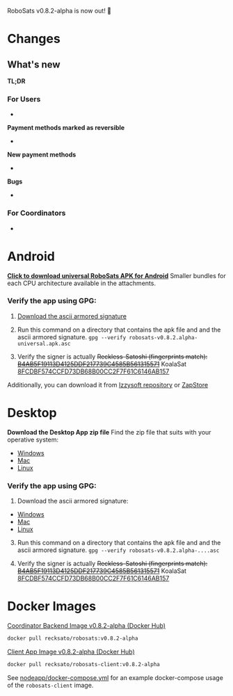 RoboSats v0.8.2-alpha is now out! :rocket:

# Changes
## What's new

**TL;DR**

### For Users
-

**Payment methods marked as reversible**

-

**New payment methods**

-

**Bugs**

-

### For Coordinators
-

# Android

**[Click to download universal RoboSats APK for Android](https://github.com/RoboSats/robosats/releases/download/v0.8.2-alpha/robosats-v0.8.2.alpha-universal.short_sha.apk)**
Smaller bundles for each CPU architecture available in the attachments.

### Verify the app using GPG:

1. [Download the ascii armored signature](https://github.com/Reckless-Satoshi/robosats/releases/download/v0.8.2-alpha/robosats-v0.8.2.alpha-universal.short_sha.apk.asc)

2. Run this command on a directory that contains the apk file and and the ascii armored signature.
`gpg --verify robosats-v0.8.2.alpha-universal.apk.asc`

3. Verify the signer is actually ~~Reckless-Satoshi (fingerprints match): [B4AB5F19113D4125DDF217739C4585B561315571](https://keys.openpgp.org/vks/v1/by-fingerprint/B4AB5F19113D4125DDF217739C4585B561315571)~~ KoalaSat [8FCDBF574CCFD73DB68B00CC2F7F61C6146AB157](https://keys.openpgp.org/vks/v1/by-fingerprint/8FCDBF574CCFD73DB68B00CC2F7F61C6146AB157)

Additionally, you can download it from [Izzysoft repository](https://apt.izzysoft.de/fdroid/) or [ZapStore](https://zapstore.dev/)

# Desktop

**Download the Desktop App zip file**
Find the zip file that suits with your operative system:

- [Windows](https://github.com/RoboSats/robosats/releases/download/v0.8.2-alpha/robosats-desktop-v0.8.2.alpha-win32-ia32.short_sha.zip)
- [Mac](https://github.com/RoboSats/robosats/releases/download/v0.8.2-alpha/robosats-desktop-v0.8.2.alpha-mac-darwin-x64.short_sha.zip)
- [Linux](https://github.com/RoboSats/robosats/releases/download/v0.8.2-alpha/robosats-desktop-v0.8.2.alpha-linux-x64.short_sha.zip)

### Verify the app using GPG:

1. Download the ascii armored signature:

- [Windows](https://github.com/RoboSats/robosats/releases/download/v0.8.2-alpha/robosats-desktop-v0.8.2.alpha-win32-ia32.short_sha.zip.asc)
- [Mac](https://github.com/RoboSats/robosats/releases/download/v0.8.2-alpha/robosats-desktop-v0.8.2.alpha-mac-darwin-x64.short_sha.zip.asc)
- [Linux](https://github.com/RoboSats/robosats/releases/download/v0.8.2-alpha/robosats-desktop-v0.8.2.alpha-linux-x64.short_sha.zip.asc)

3. Run this command on a directory that contains the apk file and and the ascii armored signature.
`gpg --verify robosats-v0.8.2.alpha-....asc`

4. Verify the signer is actually ~~Reckless-Satoshi (fingerprints match): [B4AB5F19113D4125DDF217739C4585B561315571](https://keys.openpgp.org/vks/v1/by-fingerprint/B4AB5F19113D4125DDF217739C4585B561315571)~~ KoalaSat [8FCDBF574CCFD73DB68B00CC2F7F61C6146AB157](https://keys.openpgp.org/vks/v1/by-fingerprint/8FCDBF574CCFD73DB68B00CC2F7F61C6146AB157)

# Docker Images

[Coordinator Backend Image v0.8.2-alpha (Docker Hub)](https://hub.docker.com/r/recksato/robosats/tags?page=1&name=v0.8.2-alpha)


```bash
docker pull recksato/robosats:v0.8.2-alpha
```

[Client App Image v0.8.2-alpha (Docker Hub)](https://hub.docker.com/r/recksato/robosats-client/tags?page=1&name=v0.8.2-alpha)

```bash
docker pull recksato/robosats-client:v0.8.2-alpha
```

See [nodeapp/docker-compose.yml](https://github.com/Reckless-Satoshi/robosats/blob/2cd9d748706a8dcc0f03006b483acc6000e0572a/nodeapp/docker-compose.yml) for an example docker-compose usage of the `robosats-client` image.
